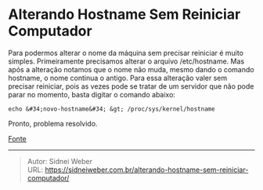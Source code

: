 # Alterando Hostname Sem Reiniciar Computador

Para podermos alterar o nome da máquina sem precisar reiniciar é muito simples. Primeiramente precisamos alterar o arquivo /etc/hostname. Mas após a alteração notamos que o nome não muda, mesmo dando o comando hostname, o nome continua o antigo. Para essa alteração valer sem precisar reiniciar, pois as vezes pode se tratar de um servidor que não pode parar no momento, basta digitar o comando abaixo:

```shell
echo &#34;novo-hostname&#34; &gt; /proc/sys/kernel/hostname
```

Pronto, problema resolvido.

[Fonte](https://www.vivaolinux.com.br/dica/Debian-Wheezy-Alterando-hostname-sem-reiniciar)

---

> Autor: Sidnei Weber  
> URL: https://sidneiweber.com.br/alterando-hostname-sem-reiniciar-computador/  

